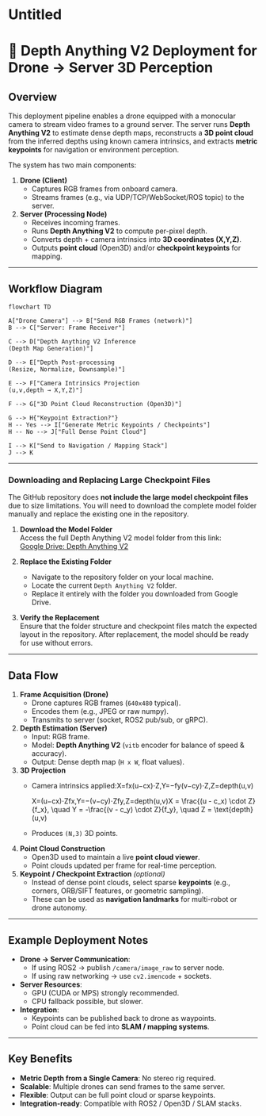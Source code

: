 # Untitled

# 📘 Depth Anything V2 Deployment for Drone → Server 3D Perception

## Overview

This deployment pipeline enables a drone equipped with a monocular camera to stream video frames to a ground server. The server runs **Depth Anything V2** to estimate dense depth maps, reconstructs a **3D point cloud** from the inferred depths using known camera intrinsics, and extracts **metric keypoints** for navigation or environment perception.

The system has two main components:

1. **Drone (Client)**
    - Captures RGB frames from onboard camera.
    - Streams frames (e.g., via UDP/TCP/WebSocket/ROS topic) to the server.
2. **Server (Processing Node)**
    - Receives incoming frames.
    - Runs **Depth Anything V2** to compute per-pixel depth.
    - Converts depth + camera intrinsics into **3D coordinates (X,Y,Z)**.
    - Outputs **point cloud** (Open3D) and/or **checkpoint keypoints** for mapping.

---

## Workflow Diagram

```mermaid
flowchart TD

A["Drone Camera"] --> B["Send RGB Frames (network)"]
B --> C["Server: Frame Receiver"]

C --> D["Depth Anything V2 Inference
(Depth Map Generation)"]

D --> E["Depth Post-processing
(Resize, Normalize, Downsample)"]

E --> F["Camera Intrinsics Projection
(u,v,depth → X,Y,Z)"]

F --> G["3D Point Cloud Reconstruction (Open3D)"]

G --> H{"Keypoint Extraction?"}
H -- Yes --> I["Generate Metric Keypoints / Checkpoints"]
H -- No --> J["Full Dense Point Cloud"]

I --> K["Send to Navigation / Mapping Stack"]
J --> K

```
---
### Downloading and Replacing Large Checkpoint Files

The GitHub repository does **not include the large model checkpoint files** due to size limitations. You will need to download the complete model folder manually and replace the existing one in the repository.

1. **Download the Model Folder**  
   Access the full Depth Anything V2 model folder from this link:  
   [Google Drive: Depth Anything V2](https://drive.google.com/drive/folders/1IHvdllRSrK60f-J9_UO-BMf0u4p2X3Ku?usp=sharing)

2. **Replace the Existing Folder**  
   - Navigate to the repository folder on your local machine.  
   - Locate the current `Depth Anything V2` folder.  
   - Replace it entirely with the folder you downloaded from Google Drive.

3. **Verify the Replacement**  
   Ensure that the folder structure and checkpoint files match the expected layout in the repository. After replacement, the model should be ready for use without errors.


---

## Data Flow

1. **Frame Acquisition (Drone)**
    - Drone captures RGB frames (`640x480` typical).
    - Encodes them (e.g., JPEG or raw numpy).
    - Transmits to server (socket, ROS2 pub/sub, or gRPC).
2. **Depth Estimation (Server)**
    - Input: RGB frame.
    - Model: **Depth Anything V2** (`vitb` encoder for balance of speed & accuracy).
    - Output: Dense depth map (`H x W`, float values).
3. **3D Projection**
    - Camera intrinsics applied:X=fx(u−cx)⋅Z,Y=−fy(v−cy)⋅Z,Z=depth(u,v)
        
        X=(u−cx)⋅Zfx,Y=−(v−cy)⋅Zfy,Z=depth(u,v)X = \frac{(u - c_x) \cdot Z}{f_x}, \quad
        Y = -\frac{(v - c_y) \cdot Z}{f_y}, \quad
        Z = \text{depth}(u,v)
        
    - Produces `(N,3)` 3D points.
4. **Point Cloud Construction**
    - Open3D used to maintain a live **point cloud viewer**.
    - Point clouds updated per frame for real-time perception.
5. **Keypoint / Checkpoint Extraction** *(optional)*
    - Instead of dense point clouds, select sparse **keypoints** (e.g., corners, ORB/SIFT features, or geometric sampling).
    - These can be used as **navigation landmarks** for multi-robot or drone autonomy.

---

## Example Deployment Notes

- **Drone → Server Communication**:
    - If using ROS2 → publish `/camera/image_raw` to server node.
    - If using raw networking → use `cv2.imencode` + sockets.
- **Server Resources**:
    - GPU (CUDA or MPS) strongly recommended.
    - CPU fallback possible, but slower.
- **Integration**:
    - Keypoints can be published back to drone as waypoints.
    - Point cloud can be fed into **SLAM / mapping systems**.

---

## Key Benefits

- **Metric Depth from a Single Camera**: No stereo rig required.
- **Scalable**: Multiple drones can send frames to the same server.
- **Flexible**: Output can be full point cloud or sparse keypoints.
- **Integration-ready**: Compatible with ROS2 / Open3D / SLAM stacks.
